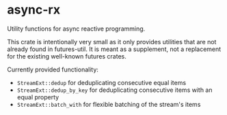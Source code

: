 # async-rx

Utility functions for async reactive programming.

This crate is intentionally very small as it only provides utilities that are not already found in futures-util. It is meant as a supplement, not a replacement for the existing well-known futures crates.

Currently provided functionality:

- `StreamExt::dedup` for deduplicating consecutive equal items
- `StreamExt::dedup_by_key` for deduplicating consecutive items with an equal property
- `StreamExt::batch_with` for flexible batching of the stream's items
